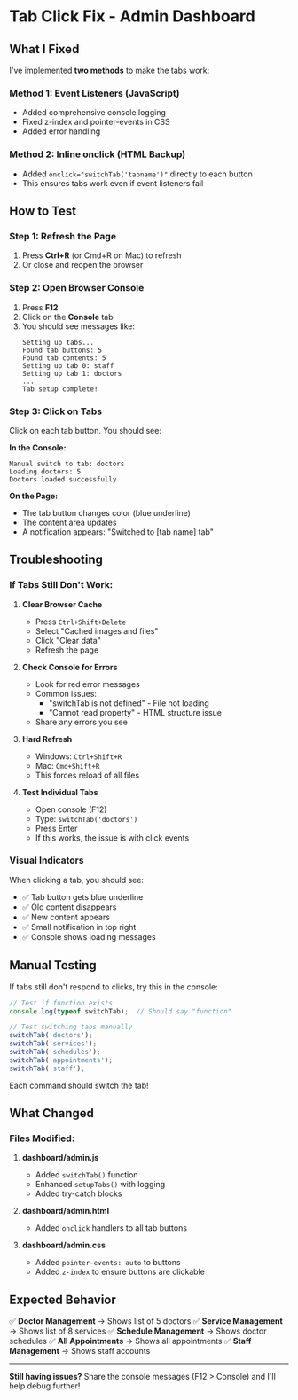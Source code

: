 # Tab Click Fix - Admin Dashboard

## What I Fixed

I've implemented **two methods** to make the tabs work:

### Method 1: Event Listeners (JavaScript)
- Added comprehensive console logging
- Fixed z-index and pointer-events in CSS
- Added error handling

### Method 2: Inline onclick (HTML Backup)
- Added `onclick="switchTab('tabname')"` directly to each button
- This ensures tabs work even if event listeners fail

## How to Test

### Step 1: Refresh the Page
1. Press **Ctrl+R** (or Cmd+R on Mac) to refresh
2. Or close and reopen the browser

### Step 2: Open Browser Console
1. Press **F12**
2. Click on the **Console** tab
3. You should see messages like:
   ```
   Setting up tabs...
   Found tab buttons: 5
   Found tab contents: 5
   Setting up tab 0: staff
   Setting up tab 1: doctors
   ...
   Tab setup complete!
   ```

### Step 3: Click on Tabs
Click on each tab button. You should see:

**In the Console:**
```
Manual switch to tab: doctors
Loading doctors: 5
Doctors loaded successfully
```

**On the Page:**
- The tab button changes color (blue underline)
- The content area updates
- A notification appears: "Switched to [tab name] tab"

## Troubleshooting

### If Tabs Still Don't Work:

1. **Clear Browser Cache**
   - Press `Ctrl+Shift+Delete`
   - Select "Cached images and files"
   - Click "Clear data"
   - Refresh the page

2. **Check Console for Errors**
   - Look for red error messages
   - Common issues:
     - "switchTab is not defined" - File not loading
     - "Cannot read property" - HTML structure issue
   - Share any errors you see

3. **Hard Refresh**
   - Windows: `Ctrl+Shift+R`
   - Mac: `Cmd+Shift+R`
   - This forces reload of all files

4. **Test Individual Tabs**
   - Open console (F12)
   - Type: `switchTab('doctors')`
   - Press Enter
   - If this works, the issue is with click events

### Visual Indicators

When clicking a tab, you should see:
- ✅ Tab button gets blue underline
- ✅ Old content disappears
- ✅ New content appears
- ✅ Small notification in top right
- ✅ Console shows loading messages

## Manual Testing

If tabs still don't respond to clicks, try this in the console:

```javascript
// Test if function exists
console.log(typeof switchTab);  // Should say "function"

// Test switching tabs manually
switchTab('doctors');
switchTab('services');
switchTab('schedules');
switchTab('appointments');
switchTab('staff');
```

Each command should switch the tab!

## What Changed

### Files Modified:
1. **dashboard/admin.js**
   - Added `switchTab()` function
   - Enhanced `setupTabs()` with logging
   - Added try-catch blocks

2. **dashboard/admin.html**
   - Added `onclick` handlers to all tab buttons

3. **dashboard/admin.css**
   - Added `pointer-events: auto` to buttons
   - Added `z-index` to ensure buttons are clickable

## Expected Behavior

✅ **Doctor Management** → Shows list of 5 doctors
✅ **Service Management** → Shows list of 8 services
✅ **Schedule Management** → Shows doctor schedules
✅ **All Appointments** → Shows all appointments
✅ **Staff Management** → Shows staff accounts

---

**Still having issues?** 
Share the console messages (F12 > Console) and I'll help debug further!

